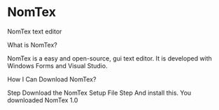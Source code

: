 # NomTex
NomTex text editor

What is NomTex?

NomTex is a easy and open-source, gui text editor. It is developed with Windows Forms and Visual Studio.

How I Can Download NomTex?

Step Download the NomTex Setup File
Step And install this. You downloaded NomTex 1.0
